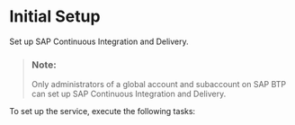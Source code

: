 <!-- loio719acaf61e4b4bf0a496483155c52570 -->

# Initial Setup

Set up SAP Continuous Integration and Delivery.

> ### Note:  
> Only administrators of a global account and subaccount on SAP BTP can set up SAP Continuous Integration and Delivery.

To set up the service, execute the following tasks:

